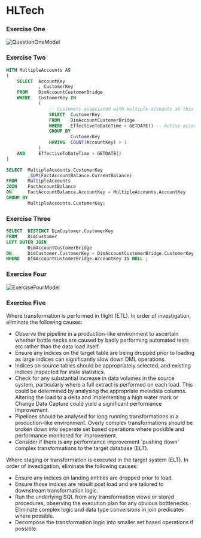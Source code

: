 # HLTech

### Exercise One
![QuestionOneModel](https://user-images.githubusercontent.com/11217812/159111953-61e6dad7-25ec-4cdd-8649-fb353cf6735d.png)


### Exercise Two
```sql
WITH MultipleAccounts AS 
(
    SELECT  AccountKey
            , CustomerKey
    FROM    DimAccountCustomerBridge
    WHERE   CustomerKey IN
            (
                -- Customers associated with multiple accounts at this time.
                SELECT  CustomerKey
                FROM    DimAccountCustomerBridge
                WHERE   EffectiveToDateTime > GETDATE() -- Active account associations only.
                GROUP BY
                        CustomerKey
                HAVING  COUNT(AccountKey) > 1
            )
    AND     EffectiveToDateTime > GETDATE()
)

SELECT  MultipleAccounts.CustomerKey
        ,SUM(FactAccountBalance.CurrentBalance)
FROM    MultipleAccounts
JOIN    FactAccountBalance
ON      FactAccountBalance.AccountKey = MultipleAccounts.AccountKey 
GROUP BY    
        MultipleAccounts.CustomerKey;
```


### Exercise Three
```sql
SELECT  DISTINCT DimCustomer.CustomerKey
FROM    DimCustomer
LEFT OUTER JOIN    
        DimAccountCustomerBridge
ON      DimCustomer.CustomerKey = DimAccountCustomerBridge.CustomerKey
WHERE   DimAccountCustomerBridge.AccountKey IS NULL ;
```


### Exercise Four
![ExerciseFourModel](https://user-images.githubusercontent.com/11217812/159111955-e720c83f-1c8c-406d-90da-144927b7138b.png)


### Exercise Five
Where transformation is performed in flight (ETL). In order of investigation, eliminate the following causes:
- Observe the pipeline in a production-like environment to ascertain whether bottle necks are caused by badly performing automated tests etc rather than the data load itself.
- Ensure any indices on the target table are being dropped prior to loading as large indices can significantly slow down DML operations.
- Indices on source tables should be appropriately selected, and existing indices inspected for stale statistics.
- Check for any substantial increase in data volumes in the source system, particularly where a full extract is performed on each load. This could be determined by analysing the appropriate metadata columns. Altering the load to a delta and implementing a high water mark or Change Data Capture could yield a significant performance improvement.
- Pipelines should be analysed for long running transformations in a production-like environment. Overly complex transformations should be broken down into seperate set based operations where possible and performance monitored for improvement.
- Consider if there is any performance improvement 'pushing down' complex transformations to the target database (ELT).


Where staging or transformation is executed in the target system (ELT). In order of investigation, eliminate the following causes:
- Ensure any indices on landing entities are dropped prior to load.
- Ensure those indices are rebuilt post load and are tailored to downstream transformation logic.
- Run the underlying SQL from any transformation views or stored procedures, observing the execution plan for any obvious bottlenecks. Eliminate complex logic and data type conversions in join predicates where possible.
- Decompose the transformation logic into smaller set based operations if possible.
